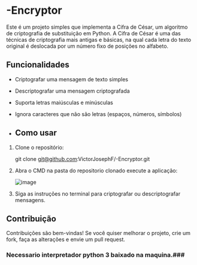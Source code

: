 # -Encryptor

Este é um projeto simples que implementa a Cifra de César, um algoritmo de criptografia de substituição em Python. A Cifra de César é uma das técnicas de criptografia mais antigas e básicas, na qual cada letra do texto original é deslocada por um número fixo de posições no alfabeto.

## Funcionalidades

- Criptografar uma mensagem de texto simples
- Descriptografar uma mensagem criptografada
- Suporta letras maiúsculas e minúsculas
- Ignora caracteres que não são letras (espaços, números, símbolos)

- ## Como usar

1. Clone o repositório:
   
   git clone git@github.com:VictorJosephF/-Encryptor.git
2. Abra o CMD na pasta do repositorio clonado execute a aplicação:
   
   ![image](https://github.com/VictorJosephF/-Encryptor/assets/68386487/64e3b601-4b53-442f-9ac9-8f2990cdbbcc)

3. Siga as instruções no terminal para criptografar ou descriptografar mensagens.


## Contribuição
Contribuições são bem-vindas! Se você quiser melhorar o projeto, crie um fork, faça as alterações e envie um pull request.


### Necessario interpretador python 3 baixado na maquina.###
